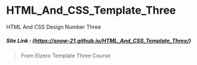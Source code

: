 # HTML_And_CSS_Template_Three
HTML And CSS Design Number Three
##### Site Link : (https://snow-21.github.io/HTML_And_CSS_Template_Three/)
> From Elzero Template Three Course
